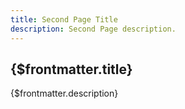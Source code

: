 ```yaml
---
title: Second Page Title
description: Second Page description.
---
```


## {$frontmatter.title}

{$frontmatter.description}
